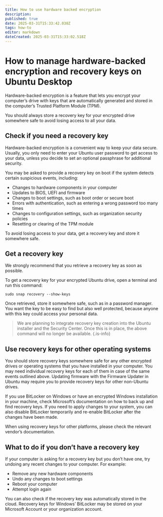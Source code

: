 ```yaml
---
title: How to use hardware backed encryption
description: 
published: true
date: 2025-03-31T15:33:42.038Z
tags: how-to
editor: markdown
dateCreated: 2025-03-31T15:33:02.518Z
---
```


# How to manage hardware-backed encryption and recovery keys on Ubuntu Desktop


Hardware-backed encryption is a feature that lets you encrypt your computer’s drive with keys that are automatically generated and stored in the computer’s Trusted Platform Module (TPM).

You should always store a recovery key for your encrypted drive somewhere safe to avoid losing access to all your data.

## Check if you need a recovery key

Hardware-backed encryption is a convenient way to keep your data secure. Usually, you only need to enter your Ubuntu user password to get access to your data, unless you decide to set an optional passphrase for additional security.

You may be asked to provide a recovery key on boot if the system detects certain suspicious events, including:

* Changes to hardware components in your computer
* Updates to BIOS, UEFI and firmware
* Changes to boot settings, such as boot order or secure boot
* Errors with authentication, such as entering a wrong password too many times
* Changes to configuration settings, such as organization security policies
* Resetting or clearing of the TPM module

To avoid losing access to your data, get a recovery key and store it somewhere safe.

## Get a recovery key

We strongly recommend that you retrieve a recovery key as soon as possible.

To get a recovery key for your encrypted Ubuntu drive, open a terminal and run this command:

```
sudo snap recovery --show-keys
```

Once retrieved, store it somewhere safe, such as in a password manager. You want the key to be easy to find but also well protected, because anyone with this key could access your personal data.

> We are planning to integrate recovery key creation into the Ubuntu installer and the Security Center. Once this is in place, the above command will no longer be available.
{.is-info}

## Use recovery keys for other operating systems

You should store recovery keys somewhere safe for any other encrypted drives or operating systems that you have installed in your computer. You may need individual recovery keys for each of them in case of the same events outlined above. Updating firmware with the Firmware Updater in Ubuntu may require you to provide recovery keys for other non-Ubuntu drives.

If you use BitLocker on Windows or have an encrypted Windows installation in your machine, check Microsoft’s documentation on how to back up and find recovery keys. If you need to apply changes to your system, you can also disable BitLocker temporarily and re-enable BitLocker after the changes have been made.

When using recovery keys for other platforms, please check the relevant vendor’s documentation.

## What to do if you don’t have a recovery key

If your computer is asking for a recovery key but you don’t have one, try undoing any recent changes to your computer. For example:

* Remove any new hardware components
* Undo any changes to boot settings
* Reboot your computer
* Attempt login again

You can also check if the recovery key was automatically stored in the cloud. Recovery keys for Windows’ BitLocker may be stored on your Microsoft Account or your organization account.